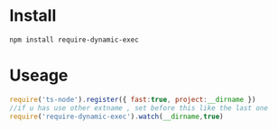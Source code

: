 
# Install 
```shell
npm install require-dynamic-exec
```

# Useage
```javascript
require('ts-node').register({ fast:true, project:__dirname })
//if u has use other extname , set before this like the last one
require('require-dynamic-exec').watch(__dirname,true)
```
